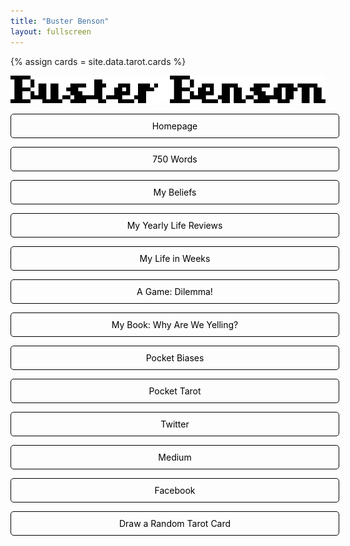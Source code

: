 ```yaml
---
title: "Buster Benson"
layout: fullscreen
---
```


{% assign cards = site.data.tarot.cards %}

<style>
a.button {
  -webkit-appearance: button;
  -moz-appearance: button;
  appearance: button;
  text-decoration: none;
  color: initial;
  width: 100%;
  padding: 10px;
  border: 1px solid #000;
  border-radius: 5px;
  text-align: center;
}
a:hover.button {
	border-color: #cca;
	background-color: #ffc;
	color: #000;
}
</style>

<p><a href='/'><img src='/assets/images/busterbenson.png' /></a>

<p><a href='/' class='button'>Homepage</a></p>

<p><a href='https://750words.com' class='button'>750 Words</a></p>

<p><a href='https://paper.dropbox.com/doc/Codex-Vitae--A1OJaE9fBGp9BpUxOd7QP3S4AQ-rRJ8akyi4ky4Sdc8CQscV' class='button'>My Beliefs</a></p>

<p><a href='https://paper.dropbox.com/doc/Annual-Reviews--BSMaBw~H4CXN22Q5AEF7KPmKAg-u0nwfC4elqUCSm5nHbvOH' class='button'>My Yearly Life Reviews</a></p>

<p><a href='https://notes.busterbenson.com/life-in-weeks' class='button'>My Life in Weeks</a></p>

<p><a href='https://docs.google.com/presentation/d/e/2PACX-1vRCsFi2wJmhYlXPWlHjO1VLOEKrOJvvng1NEgFrBVzrHhAuZ0wIuxmAYUnp3cmVlu5Ov7H1R2s4_ROz/pub?start=true&loop=true&delayms=10000' class='button'>A Game: Dilemma!</a></p>

<p><a href='https://busterbenson.com/whyareweyelling/' class='button'>My Book: Why Are We Yelling?</a></p>

<p><a href='https://pocket-biases.glideapp.io/' class='button'>Pocket Biases</a></p>

<p><a href='/tarot' class='button'>Pocket Tarot</a></p>

<p><a href='https://twitter.com/buster/' class='button'>Twitter</a></p>

<p><a href='https://medium.com/@buster/' class='button'>Medium</a></p>

<p><a href='https://facebook.com/busterbenson/' class='button'>Facebook</a></p>

<p><a href='javascript:goto_random_card();' class='button'>Draw a Random Tarot Card</a></p>


<script>
function goto_random_card() {
  var cards = [{% for c in cards  %}'{{c}}',{% endfor %}];
  var random_card = cards[Math.floor(Math.random() * cards.length)];
  window.location.href = "/tarot/"+random_card;
}
</script>